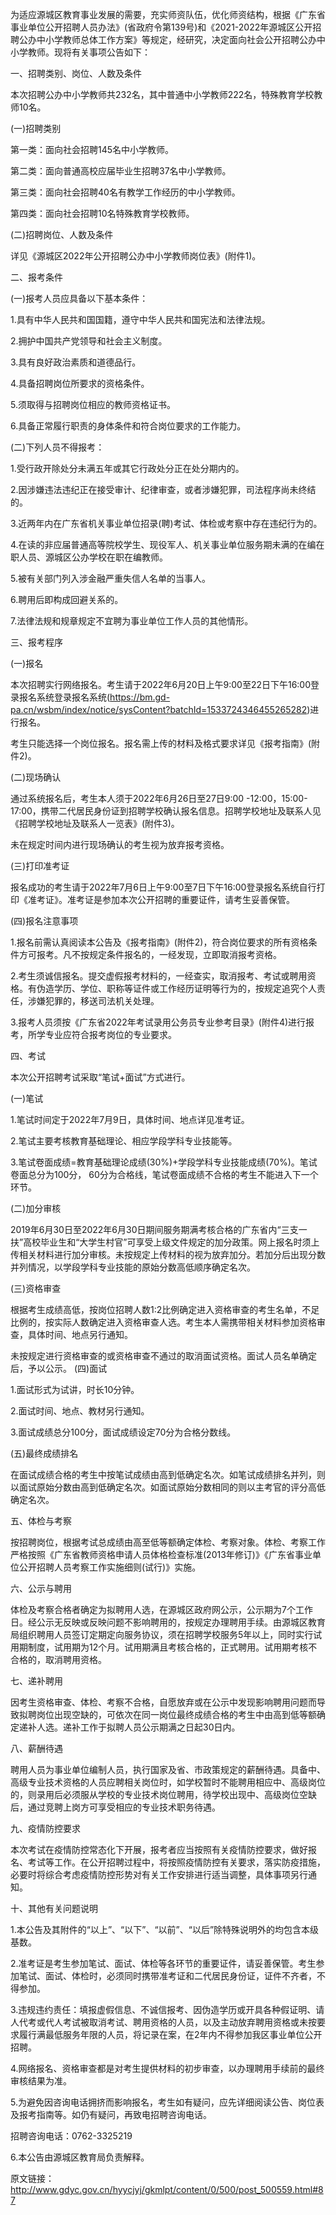 为适应源城区教育事业发展的需要，充实师资队伍，优化师资结构，根据《广东省事业单位公开招聘人员办法》(省政府令第139号)和《2021-2022年源城区公开招聘公办中小学教师总体工作方案》等规定，经研究，决定面向社会公开招聘公办中小学教师。现将有关事项公告如下：

一、招聘类别、岗位、人数及条件

本次招聘公办中小学教师共232名，其中普通中小学教师222名，特殊教育学校教师10名。

(一)招聘类别

第一类：面向社会招聘145名中小学教师。

第二类：面向普通高校应届毕业生招聘37名中小学教师。

第三类：面向社会招聘40名有教学工作经历的中小学教师。

第四类：面向社会招聘10名特殊教育学校教师。

(二)招聘岗位、人数及条件

详见《源城区2022年公开招聘公办中小学教师岗位表》(附件1)。

二、报考条件

(一)报考人员应具备以下基本条件：

1.具有中华人民共和国国籍，遵守中华人民共和国宪法和法律法规。

2.拥护中国共产党领导和社会主义制度。

3.具有良好政治素质和道德品行。

4.具备招聘岗位所要求的资格条件。

5.须取得与招聘岗位相应的教师资格证书。

6.具备正常履行职责的身体条件和符合岗位要求的工作能力。

(二)下列人员不得报考：

1.受行政开除处分未满五年或其它行政处分正在处分期内的。

2.因涉嫌违法违纪正在接受审计、纪律审查，或者涉嫌犯罪，司法程序尚未终结的。

3.近两年内在广东省机关事业单位招录(聘)考试、体检或考察中存在违纪行为的。

4.在读的非应届普通高等院校学生、现役军人、机关事业单位服务期未满的在编在职人员、源城区公办学校在职在编教师。

5.被有关部门列入涉金融严重失信人名单的当事人。

6.聘用后即构成回避关系的。

7.法律法规和规章规定不宜聘为事业单位工作人员的其他情形。

三、报考程序

(一)报名

本次招聘实行网络报名。考生请于2022年6月20日上午9:00至22日下午16:00登录报名系统登录报名系统(https://bm.gd-pa.cn/wsbm/index/notice/sysContent?batchId=1533724346455265282)进行报名。

考生只能选择一个岗位报名。报名需上传的材料及格式要求详见《报考指南》(附件2)。

(二)现场确认

通过系统报名后，考生本人须于2022年6月26日至27日9:00 -12:00，15:00-17:00，携带二代居民身份证到招聘学校确认报名信息。招聘学校地址及联系人见《招聘学校地址及联系人一览表》(附件3)。

未在规定时间内进行现场确认的考生视为放弃报考资格。

(三)打印准考证

报名成功的考生请于2022年7月6日上午9:00至7日下午16:00登录报名系统自行打印《准考证》。准考证是参加本次公开招聘的重要证件，请考生妥善保管。

(四)报名注意事项

1.报名前需认真阅读本公告及《报考指南》(附件2)，符合岗位要求的所有资格条件方可报考。凡不按规定条件报名的，一经发现，立即取消报考资格。

2.考生须诚信报名。提交虚假报考材料的，一经查实，取消报考、考试或聘用资格。有伪造学历、学位、职称等证件或工作经历证明等行为的，按规定追究个人责任，涉嫌犯罪的，移送司法机关处理。

3.报考人员须按《广东省2022年考试录用公务员专业参考目录》(附件4)进行报考，所学专业应符合报考岗位的专业要求。

四、考试

本次公开招聘考试采取“笔试+面试”方式进行。

(一)笔试

1.笔试时间定于2022年7月9日，具体时间、地点详见准考证。

2.笔试主要考核教育基础理论、相应学段学科专业技能等。

3.笔试卷面成绩=教育基础理论成绩(30%)+学段学科专业技能成绩(70%)。笔试卷面总分为100分， 60分为合格线，笔试卷面成绩不合格的考生不能进入下一个环节。

(二)加分审核

2019年6月30日至2022年6月30日期间服务期满考核合格的广东省内“三支一扶”高校毕业生和“大学生村官”可享受上级文件规定的加分政策。网上报名时须上传相关材料进行加分审核。未按规定上传材料的视为放弃加分。若加分后出现分数并列情况，以学段学科专业技能的原始分数高低顺序确定名次。

(三)资格审查

根据考生成绩高低，按岗位招聘人数1:2比例确定进入资格审查的考生名单，不足比例的，按实际人数确定进入资格审查人选。考生本人需携带相关材料参加资格审查，具体时间、地点另行通知。

未按规定进行资格审查的或资格审查不通过的取消面试资格。面试人员名单确定后，予以公示。
(四)面试

1.面试形式为试讲，时长10分钟。

2.面试时间、地点、教材另行通知。

3.面试成绩总分100分，面试成绩设定70分为合格分数线。

(五)最终成绩排名

在面试成绩合格的考生中按笔试成绩由高到低确定名次。如笔试成绩排名并列，则以面试原始分数由高到低确定名次。如面试原始分数相同的则以主考官的评分高低确定名次。

五、体检与考察

按招聘岗位，根据考试总成绩由高至低等额确定体检、考察对象。体检、考察工作严格按照《广东省教师资格申请人员体格检查标准(2013年修订)》《广东省事业单位公开招聘人员考察工作实施细则(试行)》实施。

六、公示与聘用

体检及考察合格者确定为拟聘用人选，在源城区政府网公示，公示期为7个工作日。经公示无反映或反映问题不影响聘用的，按规定办理聘用手续。由源城区教育局组织聘用人员签订定期定向服务协议，须在招聘学校服务5年以上，同时实行试用期制度，试用期为12个月。试用期满且考核合格的，正式聘用。试用期考核不合格的，取消聘用资格。

七、递补聘用

因考生资格审查、体检、考察不合格，自愿放弃或在公示中发现影响聘用问题而导致拟聘岗位出现空缺的，可依次在同一岗位最终成绩合格的考生中由高到低等额确定递补人选。递补工作于拟聘人员公示期满之日起30日内。

八、薪酬待遇

聘用人员为事业单位编制人员，执行国家及省、市政策规定的薪酬待遇。具备中、高级专业技术资格的人员应聘相关岗位时，如学校暂时不能聘用相应中、高级岗位的，则录用后必须服从学校的专业技术岗位聘用，待学校出现中、高级岗位空缺后，通过竞聘上岗方可享受相应的专业技术职务待遇。

九、疫情防控要求

本次考试在疫情防控常态化下开展，报考者应当按照有关疫情防控要求，做好报名、考试等工作。在公开招聘过程中，将按照疫情防控有关要求，落实防疫措施，必要时将综合考虑疫情防控形势对有关工作安排进行适当调整，具体事项另行通知。

十、其他有关问题说明

1.本公告及其附件的“以上”、“以下”、“以前”、“以后”除特殊说明外的均包含本级基数。

2.准考证是考生参加笔试、面试、体检等各环节的重要证件，请妥善保管。考生参加笔试、面试、体检时，必须同时携带准考证和二代居民身份证，证件不齐者，不得参加。

3.违规违约责任：填报虚假信息、不诚信报考、因伪造学历或开具各种假证明、请人代考或代人考试被取消考试、聘用资格的人员，以及主动放弃聘用资格或未按要求履行满最低服务年限的人员，将记录在案，在2年内不得参加我区事业单位公开招聘。

4.网络报名、资格审查都是对考生提供材料的初步审查，以办理聘用手续前的最终审核结果为准。

5.为避免因咨询电话拥挤而影响报名，考生如有疑问，应先详细阅读公告、岗位表及报考指南等。如仍有疑问，再致电招聘咨询电话。

招聘咨询电话：0762-3325219

6.本公告由源城区教育局负责解释。


原文链接：http://www.gdyc.gov.cn/hyycjyj/gkmlpt/content/0/500/post_500559.html#87